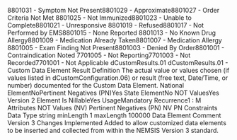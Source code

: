 

8801031 - Symptom Not Present8801029 - Approximate8801027 - Order Criteria Not Met
8801025 - Not Immunized8801023 - Unable to Complete8801021 - Unresponsive
8801019 - Refused8801017 - Not Performed by EMS8801015 - None Reported
8801013 - No Known Drug Allergy8801009 - Medication Already Taken8801007 - Medication Allergy
8801005 - Exam Finding Not Present8801003 - Denied By Order8801001 - Contraindication Noted
7701005 - Not Reporting7701003 - Not Recorded7701001 - Not Applicable
dCustomResults.01
dCustomResults.01 - Custom Data Element Result
Definition
The actual value or values chosen (if values listed in dCustomConfiguration.06) or result (free text,
Date/Time, or number) documented for the Custom Data Element.
National ElementNoPertinent Negatives (PN)Yes
State ElementNo
NOT ValuesYes
Version 2 Element
Is NillableYes
UsageMandatory
Recurrence1 : M
Attributes
NOT Values (NV)
Pertinent Negatives (PN)
NV
PN
Constraints
Data Type
string
minLength
1
maxLength
100000
Data Element Comment
Version 3 Changes Implemented
Added to allow customized data elements to be inserted and collected from within the NEMSIS Version 3 standard.